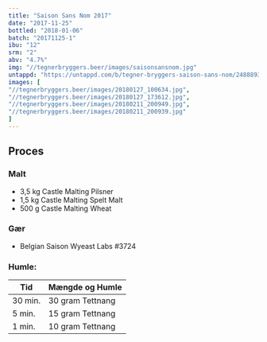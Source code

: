 ```yaml
---
title: "Saison Sans Nom 2017"
date: "2017-11-25"
bottled: "2018-01-06"
batch: "20171125-1"
ibu: "12"
srm: "2"
abv: "4.7%"
img: "//tegnerbryggers.beer/images/saisonsansnom.jpg"
untappd: "https://untappd.com/b/tegner-bryggers-saison-sans-nom/2488893"
images: [
"//tegnerbryggers.beer/images/20180127_100634.jpg",
"//tegnerbryggers.beer/images/20180127_173612.jpg",
"//tegnerbryggers.beer/images/20180211_200949.jpg",
"//tegnerbryggers.beer/images/20180211_200939.jpg"
]
---
```


## Proces

### Malt

* 3,5 kg Castle Malting Pilsner
* 1,5 kg Castle Malting Spelt Malt
* 500 g Castle Malting Wheat

### Gær

* Belgian Saison Wyeast Labs #3724

### Humle:

| Tid     | Mængde og Humle  |
| ------- | ---------------- |
| 30 min. | 30 gram Tettnang |
| 5 min.  | 15 gram Tettnang |
| 1 min.  | 10 gram Tettnang |
